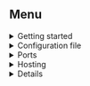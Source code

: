## Menu

<details>
  <summary>Getting started</summary>

- [Introduction](docs/GettingStarted.md#intro)
- [System requirements](docs/GettingStarted.md#requirements)
- [Installation](docs/GettingStarted.md#install)
- [Login](docs/GettingStarted.md#login)
- [Project Initialization](docs/GettingStarted.md#init)
- [Launching a project in the cloud](docs/GettingStarted.md#deploy)
</details>

<details>
  <summary>Configuration file</summary>

- [Example configuration file](docs/ConfigFile.md#config-file-ex)
- [Top level configuration file fields](docs/ConfigFile.md#top-level-props)
- [Service configuration fields](docs/ConfigFile.md#service-level-props)
- [Using your own domain](docs/ConfigFile.md#custom-domain)
</details>

<details>
<summary>Ports</summary>

- [Configuration](docs/Ports.md#configuration)
- [Web server setup](docs/Ports.md#web-server)
</details>

<details>
  <summary>Hosting</summary>
  
- [Node.js](docs/HostingNode.md)
- [Rust](docs/HostingRust.md)
- [Python](docs/HostingPython.md)
- [PHP](docs/HostingPhp.md)
- [Golang](docs/HostingGolang.md)
</details>

<details>
<summary>Details</summary>

- [Changelog](docs/CHANGELOG.md)
- [Known issues](docs/TROUBLESHOOTING.md)
</details>
